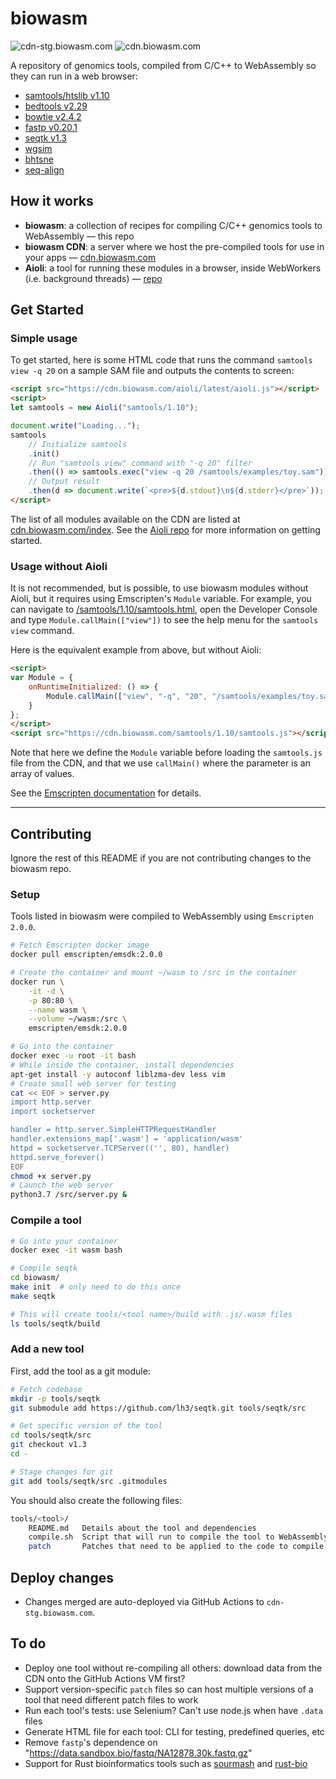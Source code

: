 # biowasm

![cdn-stg.biowasm.com](https://github.com/biowasm/biowasm/workflows/Deploy%20biowasm-stg/badge.svg) ![cdn.biowasm.com](https://github.com/biowasm/biowasm/workflows/Deploy%20biowasm-prd/badge.svg)

A repository of genomics tools, compiled from C/C++ to WebAssembly so they can run in a web browser:

* [samtools/htslib v1.10](tools/samtools/README.md)
* [bedtools v2.29](tools/bedtools2/README.md)
* [bowtie v2.4.2](tools/bowtie2/README.md)
* [fastp v0.20.1](tools/fastp/README.md)
* [seqtk v1.3](tools/seqtk/README.md)
* [wgsim](tools/wgsim/README.md)
* [bhtsne](tools/bhtsne/README.md)
* [seq-align](tools/seq-align/README.md)


## How it works

* **biowasm**: a collection of recipes for compiling C/C++ genomics tools to WebAssembly &mdash; this repo
* **biowasm CDN**: a server where we host the pre-compiled tools for use in your apps &mdash; [cdn.biowasm.com](https://cdn.biowasm.com)
* **Aioli**: a tool for running these modules in a browser, inside WebWorkers (i.e. background threads) &mdash; [repo](https://github.com/biowasm/aioli)

## Get Started

### Simple usage

To get started, here is some HTML code that runs the command `samtools view -q 20` on a sample SAM file and outputs the contents to screen:

```html
<script src="https://cdn.biowasm.com/aioli/latest/aioli.js"></script>
<script>
let samtools = new Aioli("samtools/1.10");

document.write("Loading...");
samtools
    // Initialize samtools
    .init()
    // Run "samtools view" command with "-q 20" filter
    .then(() => samtools.exec("view -q 20 /samtools/examples/toy.sam"))
    // Output result
    .then(d => document.write(`<pre>${d.stdout}\n${d.stderr}</pre>`));
</script>
```

The list of all modules available on the CDN are listed at [cdn.biowasm.com/index](https://cdn.biowasm.com/index). See the [Aioli repo](https://github.com/biowasm/aioli#getting-started) for more information on getting started.

### Usage without Aioli

It is not recommended, but is possible, to use biowasm modules without Aioli, but it requires using Emscripten's `Module` variable. For example, you can navigate to [/samtools/1.10/samtools.html](https://cdn.biowasm.com/samtools/1.10/samtools.html), open the Developer Console and type `Module.callMain(["view"])` to see the help menu for the `samtools view` command.

Here is the equivalent example from above, but without Aioli:

```html
<script>
var Module = {
    onRuntimeInitialized: () => {
        Module.callMain(["view", "-q", "20", "/samtools/examples/toy.sam"]);
    }
};
</script>
<script src="https://cdn.biowasm.com/samtools/1.10/samtools.js"></script>
```

Note that here we define the `Module` variable before loading the `samtools.js` file from the CDN, and that we use `callMain()` where the parameter is an array of values.

See the [Emscripten documentation](https://emscripten.org/docs/api_reference/module.html) for details.

---

## Contributing

Ignore the rest of this README if you are not contributing changes to the biowasm repo.

### Setup

Tools listed in biowasm were compiled to WebAssembly using `Emscripten 2.0.0`.

```bash
# Fetch Emscripten docker image
docker pull emscripten/emsdk:2.0.0

# Create the container and mount ~/wasm to /src in the container
docker run \
    -it -d \
    -p 80:80 \
    --name wasm \
    --volume ~/wasm:/src \
    emscripten/emsdk:2.0.0

# Go into the container
docker exec -u root -it bash
# While inside the container, install dependencies
apt-get install -y autoconf liblzma-dev less vim
# Create small web server for testing
cat << EOF > server.py
import http.server
import socketserver

handler = http.server.SimpleHTTPRequestHandler
handler.extensions_map['.wasm'] = 'application/wasm'
httpd = socketserver.TCPServer(('', 80), handler)
httpd.serve_forever()
EOF
chmod +x server.py
# Launch the web server
python3.7 /src/server.py &
```


### Compile a tool

```bash
# Go into your container
docker exec -it wasm bash

# Compile seqtk
cd biowasm/
make init  # only need to do this once
make seqtk

# This will create tools/<tool name>/build with .js/.wasm files
ls tools/seqtk/build
```


### Add a new tool

First, add the tool as a git module:

```bash
# Fetch codebase
mkdir -p tools/seqtk
git submodule add https://github.com/lh3/seqtk.git tools/seqtk/src

# Get specific version of the tool
cd tools/seqtk/src
git checkout v1.3
cd -

# Stage changes for git
git add tools/seqtk/src .gitmodules
```

You should also create the following files:

```bash
tools/<tool>/
    README.md   Details about the tool and dependencies
    compile.sh  Script that will run to compile the tool to WebAssembly (can use `$EM_FLAGS` for common flags)
    patch       Patches that need to be applied to the code to compile it to WebAssembly (optional)
```

## Deploy changes

* Changes merged are auto-deployed via GitHub Actions to `cdn-stg.biowasm.com`.


## To do

- Deploy one tool without re-compiling all others: download data from the CDN onto the GitHub Actions VM first?
- Support version-specific `patch` files so can host multiple versions of a tool that need different patch files to work
- Run each tool's tests: use Selenium? Can't use node.js when have `.data` files
- Generate HTML file for each tool: CLI for testing, predefined queries, etc
- Remove `fastp`'s dependence on "https://data.sandbox.bio/fastq/NA12878.30k.fastq.gz"
- Support for Rust bioinformatics tools such as [sourmash](https://github.com/dib-lab/sourmash/tree/v3.2.2/src/core) and [rust-bio](https://github.com/rust-bio/rust-bio)
